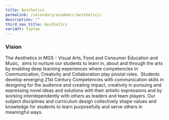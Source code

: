 ```yaml
---
title: Aesthetics
permalink: /secondary/academic/aesthetics/
description: ""
third_nav_title: Aesthetics
variant: tiptap
---
```

<h3>Vision</h3>
<p>The Aesthetics in MGS - Visual Arts, Food and Consumer Education and Music,&nbsp;
aims to nurture our students to learn in, about and through the arts by
enabling deep learning experiences where competencies in Communication,
Creativity and Collaboration play pivotal roles.&nbsp; Students develop
emerging 21st Century Competencies with communication skills in designing
for the audience and creating impact, creativity in pursuing and expressing
novel ideas and solutions with their artistic expressions and by working
interdependently with others as leaders and team players. Our subject disciplines
and curriculum design collectively shape values and knowledge for students
to learn purposefully and serve others in meaningful ways.</p>